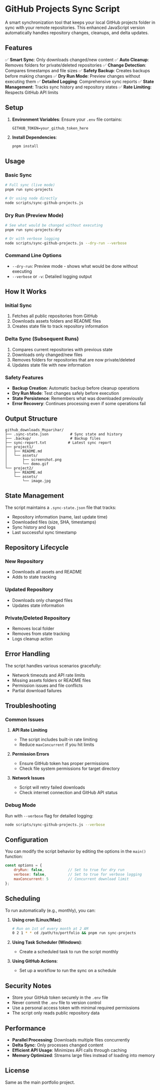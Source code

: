 # GitHub Projects Sync Script

A smart synchronization tool that keeps your local GitHub projects folder in sync with your remote repositories. This enhanced JavaScript version automatically handles repository changes, cleanups, and delta updates.

## Features

✅ **Smart Sync**: Only downloads changed/new content
✅ **Auto Cleanup**: Removes folders for private/deleted repositories
✅ **Change Detection**: Compares timestamps and file sizes
✅ **Safety Backup**: Creates backups before making changes
✅ **Dry Run Mode**: Preview changes without executing them
✅ **Detailed Logging**: Comprehensive sync reports
✅ **State Management**: Tracks sync history and repository states
✅ **Rate Limiting**: Respects GitHub API limits

## Setup

1. **Environment Variables**: Ensure your `.env` file contains:
   ```env
   GITHUB_TOKEN=your_github_token_here
   ```

2. **Install Dependencies**:
   ```bash
   pnpm install
   ```

## Usage

### Basic Sync
```bash
# Full sync (live mode)
pnpm run sync-projects

# Or using node directly
node scripts/sync-github-projects.js
```

### Dry Run (Preview Mode)
```bash
# See what would be changed without executing
pnpm run sync-projects:dry

# Or with verbose logging
node scripts/sync-github-projects.js --dry-run --verbose
```

### Command Line Options
- `--dry-run`: Preview mode - shows what would be done without executing
- `--verbose` or `-v`: Detailed logging output

## How It Works

### Initial Sync
1. Fetches all public repositories from GitHub
2. Downloads assets folders and README files
3. Creates state file to track repository information

### Delta Sync (Subsequent Runs)
1. Compares current repositories with previous state
2. Downloads only changed/new files
3. Removes folders for repositories that are now private/deleted
4. Updates state file with new information

### Safety Features
- **Backup Creation**: Automatic backup before cleanup operations
- **Dry Run Mode**: Test changes safely before execution
- **State Persistence**: Remembers what was downloaded previously
- **Error Recovery**: Continues processing even if some operations fail

## Output Structure

```
github_downloads_Msparihar/
├── .sync-state.json          # Sync state and history
├── .backup/                  # Backup files
├── sync-report.txt          # Latest sync report
├── project1/
│   ├── README.md
│   └── assets/
│       ├── screenshot.png
│       └── demo.gif
└── project2/
    ├── README.md
    └── assets/
        └── image.jpg
```

## State Management

The script maintains a `.sync-state.json` file that tracks:
- Repository information (name, last update time)
- Downloaded files (size, SHA, timestamps)
- Sync history and logs
- Last successful sync timestamp

## Repository Lifecycle

### New Repository
- Downloads all assets and README
- Adds to state tracking

### Updated Repository
- Downloads only changed files
- Updates state information

### Private/Deleted Repository
- Removes local folder
- Removes from state tracking
- Logs cleanup action

## Error Handling

The script handles various scenarios gracefully:
- Network timeouts and API rate limits
- Missing assets folders or README files
- Permission issues and file conflicts
- Partial download failures

## Troubleshooting

### Common Issues

1. **API Rate Limiting**
   - The script includes built-in rate limiting
   - Reduce `maxConcurrent` if you hit limits

2. **Permission Errors**
   - Ensure GitHub token has proper permissions
   - Check file system permissions for target directory

3. **Network Issues**
   - Script will retry failed downloads
   - Check internet connection and GitHub API status

### Debug Mode
Run with `--verbose` flag for detailed logging:
```bash
node scripts/sync-github-projects.js --verbose
```

## Configuration

You can modify the script behavior by editing the options in the `main()` function:

```javascript
const options = {
    dryRun: false,           // Set to true for dry run
    verbose: false,          // Set to true for verbose logging
    maxConcurrent: 5         // Concurrent download limit
};
```

## Scheduling

To run automatically (e.g., monthly), you can:

1. **Using cron (Linux/Mac)**:
   ```bash
   # Run on 1st of every month at 2 AM
   0 2 1 * * cd /path/to/portfolio && pnpm run sync-projects
   ```

2. **Using Task Scheduler (Windows)**:
   - Create a scheduled task to run the script monthly

3. **Using GitHub Actions**:
   - Set up a workflow to run the sync on a schedule

## Security Notes

- Store your GitHub token securely in the `.env` file
- Never commit the `.env` file to version control
- Use a personal access token with minimal required permissions
- The script only reads public repository data

## Performance

- **Parallel Processing**: Downloads multiple files concurrently
- **Delta Sync**: Only processes changed content
- **Efficient API Usage**: Minimizes API calls through caching
- **Memory Optimized**: Streams large files instead of loading into memory

## License

Same as the main portfolio project.